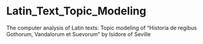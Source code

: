 # Latin_Text_Topic_Modeling
The computer analysis of Latin texts: Topic modeling of “Historia de regibus Gothorum, Vandalorum et Suevorum” by Isidore of Seville
